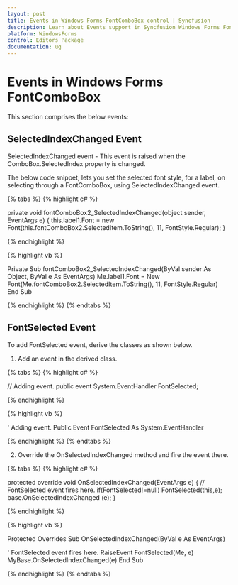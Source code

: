 ```yaml
---
layout: post
title: Events in Windows Forms FontComboBox control | Syncfusion
description: Learn about Events support in Syncfusion Windows Forms FontComboBox control, its elements and more details.
platform: WindowsForms
control: Editors Package
documentation: ug
---
```


# Events in Windows Forms FontComboBox

This section comprises the below events:

## SelectedIndexChanged Event

SelectedIndexChanged event - This event is raised when the ComboBox.SelectedIndex property is changed. 

The below code snippet, lets you set the selected font style, for a label, on selecting through a FontComboBox, using SelectedIndexChanged event.

{% tabs %}
{% highlight c# %}

private void fontComboBox2_SelectedIndexChanged(object sender, EventArgs e)
{
    this.label1.Font = new Font(this.fontComboBox2.SelectedItem.ToString(), 11, FontStyle.Regular);
}

{% endhighlight %}

{% highlight vb %}

Private Sub fontComboBox2_SelectedIndexChanged(ByVal sender As Object, ByVal e As EventArgs)
    Me.label1.Font = New Font(Me.fontComboBox2.SelectedItem.ToString(), 11, FontStyle.Regular)
End Sub

{% endhighlight %}
{% endtabs %}

## FontSelected Event

To add FontSelected event, derive the classes as shown below.

1. Add an event in the derived class.

{% tabs %}
{% highlight c# %}

// Adding event.
public event System.EventHandler FontSelected;

{% endhighlight %}

{% highlight vb %}

' Adding event.
Public Event FontSelected As System.EventHandler

{% endhighlight %}
{% endtabs %}

2. Override the OnSelectedIndexChanged method and fire the event there.

{% tabs %}
{% highlight c# %}

protected override void OnSelectedIndexChanged(EventArgs e) 
{
// FontSelected event fires here.
if(FontSelected!=null) FontSelected(this,e);
	base.OnSelectedIndexChanged (e);
}

{% endhighlight %}

{% highlight vb %}

Protected Overrides Sub OnSelectedIndexChanged(ByVal e As EventArgs)

' FontSelected event fires here.
RaiseEvent FontSelected(Me, e)
MyBase.OnSelectedIndexChanged(e)
End Sub

{% endhighlight %}
{% endtabs %}
